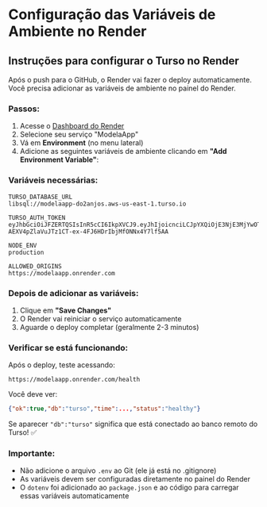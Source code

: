 # Configuração das Variáveis de Ambiente no Render

## Instruções para configurar o Turso no Render

Após o push para o GitHub, o Render vai fazer o deploy automaticamente. Você precisa adicionar as variáveis de ambiente no painel do Render.

### Passos:

1. Acesse o [Dashboard do Render](https://dashboard.render.com)
2. Selecione seu serviço "ModelaApp"
3. Vá em **Environment** (no menu lateral)
4. Adicione as seguintes variáveis de ambiente clicando em **"Add Environment Variable"**:

### Variáveis necessárias:

```
TURSO_DATABASE_URL
libsql://modelaapp-do2anjos.aws-us-east-1.turso.io
```

```
TURSO_AUTH_TOKEN
eyJhbGciOiJFZERTQSIsInR5cCI6IkpXVCJ9.eyJhIjoicnciLCJpYXQiOjE3NjE3MjYwOTQsImlkIjoiMmQ5ZTg0ZmUtZDhjMi00ZWQ3LTk1YmItYjY2NWEzZTBlMjRkIiwicmlkIjoiNWE1OTdkN2UtMGIyZS00YzI3LWJkY2YtNWE5OWQyMGE1MGM5In0.xaik2ixP_vrMcTGwT8h7G3jMOEigVAgdjWXSgOZz-AEXV4pZlaVuJTz1CT-ex-4FJ6HDrIbjMfONNx4Y7lf5AA
```

```
NODE_ENV
production
```

```
ALLOWED_ORIGINS
https://modelaapp.onrender.com
```

### Depois de adicionar as variáveis:

1. Clique em **"Save Changes"**
2. O Render vai reiniciar o serviço automaticamente
3. Aguarde o deploy completar (geralmente 2-3 minutos)

### Verificar se está funcionando:

Após o deploy, teste acessando:
```
https://modelaapp.onrender.com/health
```

Você deve ver:
```json
{"ok":true,"db":"turso","time":...,"status":"healthy"}
```

Se aparecer `"db":"turso"` significa que está conectado ao banco remoto do Turso! ✅

### Importante:

- Não adicione o arquivo `.env` ao Git (ele já está no .gitignore)
- As variáveis devem ser configuradas diretamente no painel do Render
- O `dotenv` foi adicionado ao `package.json` e ao código para carregar essas variáveis automaticamente
